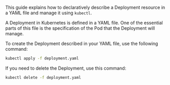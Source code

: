This guide explains how to declaratively describe a Deployment resource in a YAML file and manage it using `kubectl`.


A Deployment in Kubernetes is defined in a YAML file. One of the essential parts of this file is the specification of the Pod that the Deployment will manage.



To create the Deployment described in your YAML file, use the following command:

```sh
kubectl apply -f deployment.yaml
```


If you need to delete the Deployment, use this command:

```sh
kubectl delete -f deployment.yaml
```